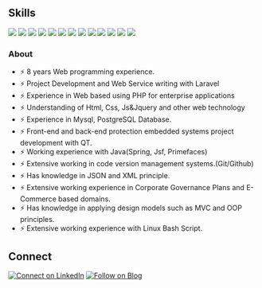 ## Skills

[![](https://img.shields.io/badge/Laravel-b58f1f?style=for-the-badge&logo=laravel&logoColor=white)](#)
[![](https://img.shields.io/badge/Php-b58f1f?style=for-the-badge&logo=php&logoColor=white)](#)
[![](https://img.shields.io/badge/Postgresql-ab1163?style=for-the-badge&logo=postgresql&logoColor=white)](#)
[![](https://img.shields.io/badge/Mysql-ab1163?style=for-the-badge&logo=mysql&logoColor=white)](#)
[![](https://img.shields.io/badge/Jquery-239120?style=for-the-badge&logo=jquery&logoColor=white)](#)
[![](https://img.shields.io/badge/JavaScript-239120?style=for-the-badge&logo=javascript&logoColor=white)](#)
[![](https://img.shields.io/badge/Github-1fc4b4?style=for-the-badge&logo=github&logoColor=white)](#)
[![](https://img.shields.io/badge/HTML-239120?style=for-the-badge&logo=html5&logoColor=white)](#)
[![](https://img.shields.io/badge/CSS-239120?&style=for-the-badge&logo=css3&logoColor=white)](#)
[![](https://img.shields.io/badge/Json-239120?style=for-the-badge&logo=json&logoColor=white)](#)
[![](https://img.shields.io/badge/Bootstrap-239120?style=for-the-badge&logo=bootstrap&logoColor=white)](#)
[![](https://img.shields.io/badge/Linux-1fc4b4?style=for-the-badge&logo=linux&logoColor=white)](#)
[![](https://img.shields.io/badge/Java-b58f1f?style=for-the-badge&logo=java&logoColor=white)](#)

### About

- ⚡ 8 years Web programming experience.
- ⚡ Project Development and Web Service writing with Laravel
- ⚡ Experience in Web based using PHP for enterprise applications
- ⚡ Understanding of Html, Css, Js&Jquery and other web technology
- ⚡ Experience in Mysql, PostgreSQL Database.
- ⚡ Front-end and back-end protection embedded systems project development with QT.
- ⚡ Working experience with Java(Spring, Jsf, Primefaces)
- ⚡ Extensive working in code version management systems.(Git/Github)
- ⚡ Has knowledge in JSON and XML principle.
- ⚡ Extensive working experience in Corporate Governance Plans and E-Commerce based domains.
- ⚡ Has knowledge in applying design models such as MVC and OOP principles.
- ⚡ Extensive working experience with Linux Bash Script. 

## Connect

[![Connect on LinkedIn](https://img.shields.io/badge/LinkedIn-0077B5?style=for-the-badge&logo=linkedin&logoColor=white)](https://www.linkedin.com/in/mehmet-düzoylum-563a8547/)
[![Follow on Blog](https://img.shields.io/badge/Medium-12100E?style=for-the-badge&logo=medium&logoColor=white)](https://medium.com/@duzoylummehmet)  

